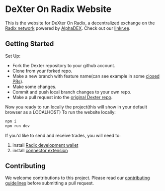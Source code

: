 # DeXter On Radix Website

This is the website for DeXter On Radix, a decentralized exchange on the [Radix network](https://github.com/radixdlt) powered by [AlphaDEX](https://alphadex.net/). Check out our [linkr.ee](https://linktr.ee/dexteronradix).

## Getting Started

Set Up:

- Fork the Dexter repository to your github account.
- Clone from your forked repo.
- Make a new branch with feature name(can see example in some [closed PRs](https://github.com/DeXter-on-Radix/website/pulls?q=is%3Apr+is%3Aclosed)).
- Make some changes.
- Commit and push local branch changes to your own repo.
- Make a pull request into the [original Dexter repo](https://github.com/DeXter-on-Radix/website).

Now you ready to run locally the project(this will show in your default browser as a LOCALHOST)
To run the website locally:

```bash
npm i
npm run dev
```

If you'd like to send and receive trades, you will need to:

1. install [Radix development wallet](https://docs-babylon.radixdlt.com/main/getting-started-developers/wallet/wallet-and-connector-installation.html#_install_the_radix_wallet_preview)
2. install [connector extension](https://docs-babylon.radixdlt.com/main/getting-started-developers/wallet/wallet-and-connector-installation.html#_install_the_connector)

## Contributing

We welcome contributions to this project. Please read our [contributing guidelines](CONTRIBUTING.md) before submitting a pull request.
